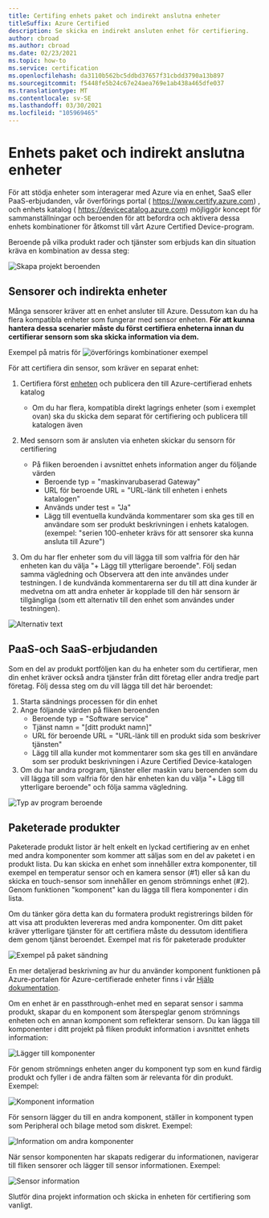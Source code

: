 ```yaml
---
title: Certifing enhets paket och indirekt anslutna enheter
titleSuffix: Azure Certified
description: Se skicka en indirekt ansluten enhet för certifiering.
author: cbroad
ms.author: cbroad
ms.date: 02/23/2021
ms.topic: how-to
ms.service: certification
ms.openlocfilehash: da3110b562bc5ddbd37657f31cbdd3790a13b897
ms.sourcegitcommit: f5448fe5b24c67e24aea769e1ab438a465dfe037
ms.translationtype: MT
ms.contentlocale: sv-SE
ms.lasthandoff: 03/30/2021
ms.locfileid: "105969465"
---
```

# <a name="device-bundles-and-indirectly-connected-devices"></a>Enhets paket och indirekt anslutna enheter

För att stödja enheter som interagerar med Azure via en enhet, SaaS eller PaaS-erbjudanden, vår överförings portal ( https://www.certify.azure.com) , och enhets katalog ( https://devicecatalog.azure.com) möjliggör koncept för sammanställningar och beroenden för att befordra och aktivera dessa enhets kombinationer för åtkomst till vårt Azure Certified Device-program.

Beroende på vilka produkt rader och tjänster som erbjuds kan din situation kräva en kombination av dessa steg:


![Skapa projekt beroenden](./media/indirect-connected-device/picture-1.png )
## <a name="sensors-and-indirect-devices"></a>Sensorer och indirekta enheter
Många sensorer kräver att en enhet ansluter till Azure. Dessutom kan du ha flera kompatibla enheter som fungerar med sensor enheten. **För att kunna hantera dessa scenarier måste du först certifiera enheterna innan du certifierar sensorn som ska skicka information via dem.**

Exempel på matris för ![ överförings kombinationer exempel](./media/indirect-connected-device/picture-2.png )

För att certifiera din sensor, som kräver en separat enhet:
1.  Certifiera först [enheten](https://certify.azure.com) och publicera den till Azure-certifierad enhets katalog
    - Om du har flera, kompatibla direkt lagrings enheter (som i exemplet ovan) ska du skicka dem separat för certifiering och publicera till katalogen även
2.  Med sensorn som är ansluten via enheten skickar du sensorn för certifiering
    * På fliken beroenden i avsnittet enhets information anger du följande värden
        * Beroende typ = "maskinvarubaserad Gateway&quot;
        * URL för beroende URL = &quot;URL-länk till enheten i enhets katalogen&quot;
        * Används under test = &quot;Ja&quot;
        * Lägg till eventuella kundvända kommentarer som ska ges till en användare som ser produkt beskrivningen i enhets katalogen. (exempel: &quot;serien 100-enheter krävs för att sensorer ska kunna ansluta till Azure")

3.  Om du har fler enheter som du vill lägga till som valfria för den här enheten kan du välja "+ Lägg till ytterligare beroende". Följ sedan samma vägledning och Observera att den inte användes under testningen. I de kundvända kommentarerna ser du till att dina kunder är medvetna om att andra enheter är kopplade till den här sensorn är tillgängliga (som ett alternativ till den enhet som användes under testningen).

![Alternativ text](./media/indirect-connected-device/picture-3.png "Typ av maskin varu beroende")

## <a name="paas-and-saas-offerings"></a>PaaS-och SaaS-erbjudanden
Som en del av produkt portföljen kan du ha enheter som du certifierar, men din enhet kräver också andra tjänster från ditt företag eller andra tredje part företag. Följ dessa steg om du vill lägga till det här beroendet:
1. Starta sändnings processen för din enhet
2. Ange följande värden på fliken beroenden
    - Beroende typ = "Software service"
    - Tjänst namn = "[ditt produkt namn]"
    - URL för beroende URL = "URL-länk till en produkt sida som beskriver tjänsten"
    - Lägg till alla kunder mot kommentarer som ska ges till en användare som ser produkt beskrivningen i Azure Certified Device-katalogen
3. Om du har andra program, tjänster eller maskin varu beroenden som du vill lägga till som valfria för den här enheten kan du välja "+ Lägg till ytterligare beroende" och följa samma vägledning.

![Typ av program beroende](./media/indirect-connected-device/picture-4.png )

## <a name="bundled-products"></a>Paketerade produkter
Paketerade produkt listor är helt enkelt en lyckad certifiering av en enhet med andra komponenter som kommer att säljas som en del av paketet i en produkt lista. Du kan skicka en enhet som innehåller extra komponenter, till exempel en temperatur sensor och en kamera sensor (#1) eller så kan du skicka en touch-sensor som innehåller en genom strömnings enhet (#2). Genom funktionen "komponent" kan du lägga till flera komponenter i din lista.

Om du tänker göra detta kan du formatera produkt registrerings bilden för att visa att produkten levereras med andra komponenter.  Om ditt paket kräver ytterligare tjänster för att certifiera måste du dessutom identifiera dem genom tjänst beroendet.
Exempel mat ris för paketerade produkter

![Exempel på paket sändning](./media/indirect-connected-device/picture-5.png )

En mer detaljerad beskrivning av hur du använder komponent funktionen på Azure-portalen för Azure-certifierade enheter finns i vår [Hjälp dokumentation](./how-to-using-the-components-feature.md). 

Om en enhet är en passthrough-enhet med en separat sensor i samma produkt, skapar du en komponent som återspeglar genom strömnings enheten och en annan komponent som reflekterar sensorn. Du kan lägga till komponenter i ditt projekt på fliken produkt information i avsnittet enhets information:

![Lägger till komponenter](./media/indirect-connected-device/picture-6.png )

För genom strömnings enheten anger du komponent typ som en kund färdig produkt och fyller i de andra fälten som är relevanta för din produkt. Exempel:

![Komponent information](./media/indirect-connected-device/picture-7.png )

För sensorn lägger du till en andra komponent, ställer in komponent typen som Peripheral och bilage metod som diskret. Exempel:

![Information om andra komponenter](./media/indirect-connected-device/picture-8.png )

När sensor komponenten har skapats redigerar du informationen, navigerar till fliken sensorer och lägger till sensor informationen. Exempel:

![Sensor information](./media/indirect-connected-device/picture-9.png )

Slutför dina projekt information och skicka in enheten för certifiering som vanligt.

